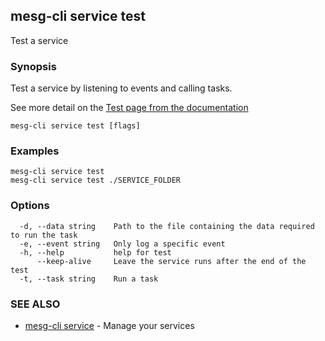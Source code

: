 ## mesg-cli service test

Test a service

### Synopsis

Test a service by listening to events and calling tasks.

See more detail on the [Test page from the documentation](https://docs.mesg.tech/service/develop/test.html)

```
mesg-cli service test [flags]
```

### Examples

```
mesg-cli service test
mesg-cli service test ./SERVICE_FOLDER
```

### Options

```
  -d, --data string    Path to the file containing the data required to run the task
  -e, --event string   Only log a specific event
  -h, --help           help for test
      --keep-alive     Leave the service runs after the end of the test
  -t, --task string    Run a task
```

### SEE ALSO

* [mesg-cli service](mesg-cli_service.md)	 - Manage your services

